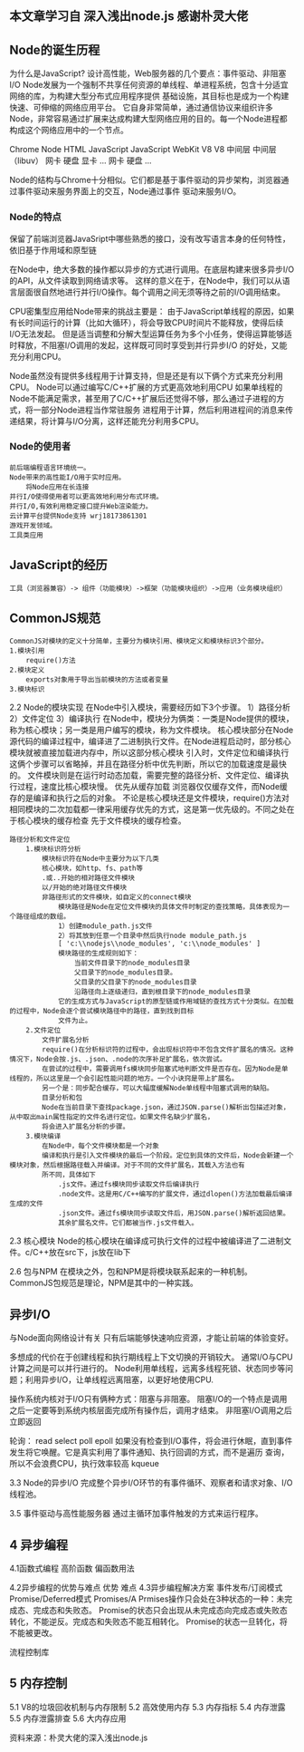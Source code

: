 ## 本文章学习自 深入浅出node.js 感谢朴灵大佬
## Node的诞生历程
为什么是JavaScript?
设计高性能，Web服务器的几个要点：事件驱动、非阻塞I/O
Node发展为一个强制不共享任何资源的单线程、单进程系统，包含十分适宜网络的库，为构建大型分布式应用程序提供
基础设施，其目标也是成为一个构建快速、可伸缩的网络应用平台。
它自身非常简单，通过通信协议来组织许多Node，非常容易通过扩展来达成构建大型网络应用的目的。每一个Node进程都
构成这个网络应用中的一个节点。

 Chrome						Node
 HTML JavaScript			JavaScript
 WebKit V8					V8
 中间层						中间层（libuv）
 网卡 硬盘 显卡 ...			网卡 硬盘 ...
 
 Node的结构与Chrome十分相似。它们都是基于事件驱动的异步架构，浏览器通过事件驱动来服务界面上的交互，Node通过事件
 驱动来服务I/O。

### Node的特点
保留了前端浏览器JavaSript中哪些熟悉的接口，没有改写语言本身的任何特性，依旧基于作用域和原型链

在Node中，绝大多数的操作都以异步的方式进行调用。在底层构建来很多异步I/O的API，从文件读取到网络请求等。
这样的意义在于，在Node中，我们可以从语言层面很自然地进行并行I/O操作。每个调用之间无须等待之前的I/O调用结束。

CPU密集型应用给Node带来的挑战主要是：
由于JavaScript单线程的原因，如果有长时间运行的计算（比如大循环），将会导致CPU时间片不能释放，使得后续I/O无法发起。
但是适当调整和分解大型运算任务为多个小任务，使得运算能够适时释放，不阻塞I/O调用的发起，这样既可同时享受到并行异步I/O
的好处，又能充分利用CPU。

Node虽然没有提供多线程用于计算支持，但是还是有以下俩个方式来充分利用CPU。
	Node可以通过编写C/C++扩展的方式更高效地利用CPU
	如果单线程的Node不能满足需求，甚至用了C/C++扩展后还觉得不够，那么通过子进程的方式，将一部分Node进程当作常驻服务
	进程用于计算，然后利用进程间的消息来传递结果，将计算与I/O分离，这样还能充分利用多CPU。

### Node的使用者
	前后端编程语言环境统一。
	Node带来的高性能I/O用于实时应用。
		将Node应用在长连接
	并行I/O使得使用者可以更高效地利用分布式环境。
	并行I/O,有效利用稳定接口提升Web渲染能力。
	云计算平台提供Node支持 wrj18173861301
	游戏开发领域。
	工具类应用
	
## JavaScript的经历
	工具（浏览器兼容）-> 组件（功能模块）->框架（功能模块组织）->应用（业务模块组织）

## CommonJS规范
	CommonJS对模块的定义十分简单，主要分为模块引用、模块定义和模块标识3个部分。
	1.模块引用
		require()方法
	2.模块定义
		exports对象用于导出当前模块的方法或者变量
	3.模块标识
2.2 Node的模块实现
	在Node中引入模块，需要经历如下3个步骤。
		1）路径分析
		2）文件定位
		3）编译执行
	在Node中，模块分为俩类：一类是Node提供的模块，称为核心模块；另一类是用户编写的模块，称为文件模块。
		核心模块部分在Node源代码的编译过程中，编译进了二进制执行文件。在Node进程启动时，部分核心模块就被直接加载进内存中，所以这部分核心模块
		引入时，文件定位和编译执行这俩个步骤可以省略掉，并且在路径分析中优先判断，所以它的加载速度是最快的。
		文件模块则是在运行时动态加载，需要完整的路径分析、文件定位、编译执行过程，速度比核心模块慢。
	优先从缓存加载
		浏览器仅仅缓存文件，而Node缓存的是编译和执行之后的对象。
		不论是核心模块还是文件模块，require()方法对相同模块的二次加载都一律采用缓存优先的方式，这是第一优先级的。不同之处在于核心模块的缓存检查
		先于文件模块的缓存检查。
	
	路径分析和文件定位
		1.模块标识符分析
			模块标识符在Node中主要分为以下几类
			核心模块，如http、fs、path等
			.或..开始的相对路径文件模块
			以/开始的绝对路径文件模块
			非路径形式的文件模块，如自定义的connect模块
				模块路径是Node在定位文件模块的具体文件时制定的查找策略，具体表现为一个路径组成的数组。
				1）创建module_path.js文件
				2）将其放到任意一个目录中然后执行node module_path.js
				[ 'c:\\nodejs\\node_modules', 'c:\\node_modules' ]
				模块路径的生成规则如下：
					当前文件目录下的node_modules目录
					父目录下的node_modules目录。
					父目录的父目录下的node_modules目录
					沿路径向上逐级递归，直到根目录下的node_modules目录
				它的生成方式与JavaScript的原型链或作用域链的查找方式十分类似。在加载的过程中，Node会逐个尝试模块路径中的路径，直到找到目标
				文件为止。
		2.文件定位
			文件扩展名分析
			require()在分析标识符的过程中，会出现标识符中不包含文件扩展名的情况。这种情况下，Node会按.js、.json、.node的次序补足扩展名，依次尝试。
			在尝试的过程中，需要调用fs模块同步阻塞式地判断文件是否存在。因为Node是单线程的，所以这里是一个会引起性能问题的地方。一个小诀窍是带上扩展名。
			另一个是：同步配合缓存，可以大幅度缓解Node单线程中阻塞式调用的缺陷。
			目录分析和包
			Node在当前目录下查找package.json，通过JSON.parse()解析出包描述对象，从中取出main属性指定的文件名进行定位。如果文件名缺少扩展名，
			将会进入扩展名分析的步骤。
		3.模块编译
			在Node中，每个文件模块都是一个对象
			编译和执行是引入文件模块的最后一个阶段。定位到具体的文件后，Node会新建一个模块对象，然后根据路径载入并编译。对于不同的文件扩展名，其载入方法也有
			所不同，具体如下
				.js文件。通过fs模块同步读取文件后编译执行
				.node文件。这是用C/C++编写的扩展文件，通过dlopen()方法加载最后编译生成的文件
				.json文件。通过fs模块同步读取文件后，用JSON.parse()解析返回结果。
				其余扩展名文件。它们都被当作.js文件载入。
		
2.3 核心模块
	Node的核心模块在编译成可执行文件的过程中被编译进了二进制文件。c/C++放在src下，js放在lib下

2.6 包与NPM
	在模块之外，包和NPM是将模块联系起来的一种机制。
	CommonJS包规范是理论，NPM是其中的一种实践。
	
## 异步I/O
与Node面向网络设计有关
只有后端能够快速响应资源，才能让前端的体验变好。

多想成的代价在于创建线程和执行期线程上下文切换的开销较大。
通常I/O与CPU计算之间是可以并行进行的。
Node利用单线程，远离多线程死锁、状态同步等问题；利用异步I/O，让单线程远离阻塞，以更好地使用CPU.

操作系统内核对于I/O只有俩种方式：阻塞与非阻塞。
阻塞I/O的一个特点是调用之后一定要等到系统内核层面完成所有操作后，调用才结束。
非阻塞I/O调用之后立即返回

轮询：
read
select
poll
epoll 如果没有检查到I/O事件，将会进行休眠，直到事件发生将它唤醒。它是真实利用了事件通知、执行回调的方式，而不是遍历
查询，所以不会浪费CPU，执行效率较高
kqueue

3.3 Node的异步I/O
完成整个异步I/O环节的有事件循环、观察者和请求对象、I/O线程池。

3.5 事件驱动与高性能服务器
通过主循环加事件触发的方式来运行程序。

## 4 异步编程
4.1函数式编程
高阶函数
偏函数用法

4.2异步编程的优势与难点
优势
难点
4.3异步编程解决方案
事件发布/订阅模式
Promise/Deferred模式
	Promises/A
	Prmises操作只会处在3种状态的一种：未完成态、完成态和失败态。
	Promise的状态只会出现从未完成态向完成态或失败态转化，不能逆反。完成态和失败态不能互相转化。
	Promise的状态一旦转化，将不能被更改。


流程控制库

## 5 内存控制
5.1 V8的垃圾回收机制与内存限制
5.2 高效使用内存
5.3 内存指标
5.4 内存泄露
5.5 内存泄露排查
5.6 大内存应用



资料来源：朴灵大佬的深入浅出node.js
